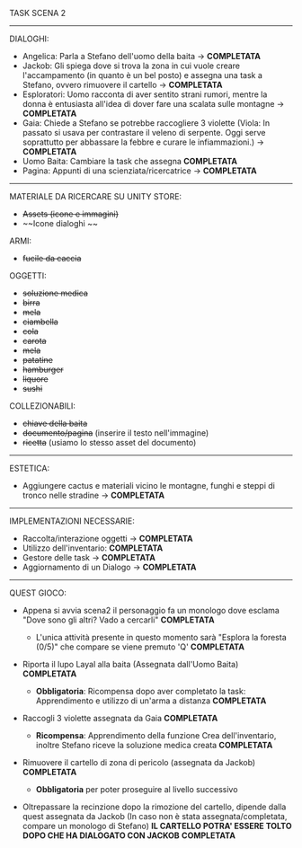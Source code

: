 TASK SCENA 2

------------------------------------------------------------------------------------------------------------------------------------------------------------
DIALOGHI:
  - Angelica: Parla a Stefano dell'uomo della baita -> **COMPLETATA**
  - Jackob: Gli spiega dove si trova la zona in cui vuole creare l'accampamento (in quanto è un bel posto) e assegna una task a Stefano, ovvero rimuovere il cartello -> **COMPLETATA**
  - Esploratori: Uomo racconta di aver sentito strani rumori, mentre la donna è entusiasta all'idea di dover fare una scalata sulle montagne -> **COMPLETATA**
  - Gaia: Chiede a Stefano se potrebbe raccogliere 3 violette (Viola: In passato si usava per contrastare il veleno di serpente. Oggi serve soprattutto per abbassare la febbre e curare le infiammazioni.) -> **COMPLETATA**
  - Uomo Baita: Cambiare la task che assegna **COMPLETATA**
  - Pagina: Appunti di una scienziata/ricercatrice -> **COMPLETATA**
------------------------------------------------------------------------------------------------------------------------------------------------------------
MATERIALE DA RICERCARE SU UNITY STORE:
- ~~Assets (icone e immagini)~~
- ~~Icone dialoghi ~~

ARMI:
- ~~fucile da caccia~~

OGGETTI:
- ~~soluzione medica~~
- ~~birra~~
- ~~mela~~
- ~~ciambella~~
- ~~cola~~
- ~~carota~~
- ~~mela~~
- ~~patatine~~
- ~~hamburger~~
- ~~liquore~~
- ~~sushi~~

COLLEZIONABILI:
- ~~chiave della baita~~
- ~~documento/pagina~~ (inserire il testo nell'immagine)
- ~~ricetta~~ (usiamo lo stesso asset del documento)

------------------------------------------------------------------------------------------------------------------------------------------------------------
ESTETICA:
- Aggiungere cactus e materiali vicino le montagne, funghi e steppi di tronco nelle stradine -> **COMPLETATA**
------------------------------------------------------------------------------------------------------------------------------------------------------------
IMPLEMENTAZIONI NECESSARIE:
  - Raccolta/interazione oggetti ->  **COMPLETATA**
  - Utilizzo dell'inventario: **COMPLETATA**
  - Gestore delle task -> **COMPLETATA**
  - Aggiornamento di un Dialogo -> **COMPLETATA**
------------------------------------------------------------------------------------------------------------------------------------------------------------
QUEST GIOCO:
  - Appena si avvia scena2 il personaggio fa un monologo dove esclama "Dove sono gli altri? Vado a cercarli" **COMPLETATA**
    - L'unica attività presente in questo momento sarà "Esplora la foresta (0/5)" che compare se viene premuto 'Q' **COMPLETATA**
  
  - Riporta il lupo Layal alla baita (Assegnata dall'Uomo Baita) **COMPLETATA** 
    - **Obbligatoria**: Ricompensa dopo aver completato la task: Apprendimento e utilizzo di un'arma a distanza **COMPLETATA**
  
  - Raccogli 3 violette assegnata da Gaia **COMPLETATA**
    - **Ricompensa**: Apprendimento della funzione Crea dell'inventario, inoltre Stefano riceve la soluzione medica creata **COMPLETATA**

  - Rimuovere il cartello di zona di pericolo (assegnata da Jackob) **COMPLETATA**
    - **Obbligatoria** per poter proseguire al livello successivo

  - Oltrepassare la recinzione dopo la rimozione del cartello, dipende dalla quest assegnata da Jackob (In caso non è stata assegnata/completata, compare un monologo di Stefano) **IL CARTELLO POTRA' ESSERE TOLTO DOPO CHE HA DIALOGATO CON JACKOB** **COMPLETATA**
